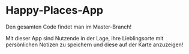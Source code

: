 # Happy-Places-App
Den gesamten Code findet man im Master-Branch!

Mit dieser App sind Nutzende in der Lage, ihre Lieblingsorte mit persönlichen Notizen zu speichern und diese auf der Karte anzuzeigen!
